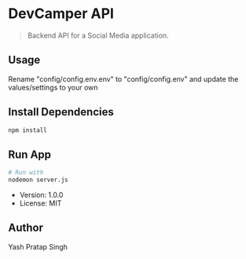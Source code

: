 # DevCamper API

> Backend API for a Social Media application.

## Usage

Rename "config/config.env.env" to "config/config.env" and update the values/settings to your own

## Install Dependencies

```bash
npm install
```

## Run App

```bash
# Run with
nodemon server.js
```

- Version: 1.0.0
- License: MIT

## Author

Yash Pratap Singh
